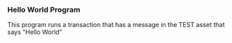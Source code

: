 ### Hello World Program 
This program runs a transaction that has a message in the TEST asset that says "Hello World"